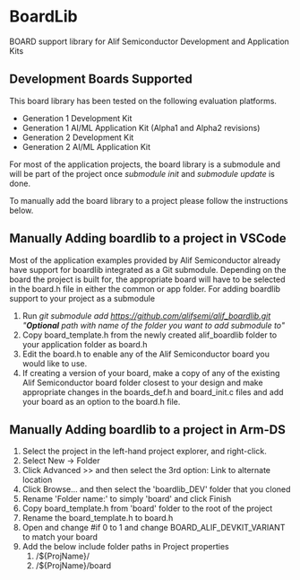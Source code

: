 # BoardLib

BOARD support library for Alif Semiconductor Development and Application Kits

## Development Boards Supported

This board library has been tested on the following evaluation platforms.
- Generation 1 Development Kit
- Generation 1 AI/ML Application Kit (Alpha1 and Alpha2 revisions)
- Generation 2 Development Kit
- Generation 2 AI/ML Application Kit

For most of the application projects, the board library is a submodule and will be part of the project once *submodule init* and *submodule update* is done.

To manually add the board library to a project please follow the instructions below.

## Manually Adding boardlib to a project in VSCode
Most of the application examples provided by Alif Semiconductor already have support for boardlib integrated as a Git submodule. Depending on the board the 
project is built for, the appropriate board will have to be selected in the board.h file in either the common or app folder.
For adding boardlib support to your project as a submodule
1. Run *git submodule add https://github.com/alifsemi/alif_boardlib.git "**Optional** path with name of the folder you want to add submodule to"*
2. Copy board_template.h from the newly created alif_boardlib folder to your application folder as board.h
3. Edit the board.h to enable any of the Alif Semiconductor board you would like to use.
4. If creating a version of your board, make a copy of any of the existing Alif Semiconductor board folder closest to your design and make appropriate changes in the boards_def.h and board_init.c files and add your board as an option to the board.h file.


## Manually Adding boardlib to a project in Arm-DS

1. Select the project in the left-hand project explorer, and right-click.
2. Select New -> Folder
3. Click Advanced >> and then select the 3rd option: Link to alternate location
4. Click Browse... and then select the 'boardlib_DEV' folder that you cloned
5. Rename 'Folder name:' to simply 'board' and click Finish
6. Copy board_template.h from 'board' folder to the root of the project
7. Rename the board_template.h to board.h
8. Open and change #if 0 to 1 and change BOARD_ALIF_DEVKIT_VARIANT to match your board
9. Add the below include folder paths in Project properties
    1. /${ProjName}/
    2. /${ProjName}/board
